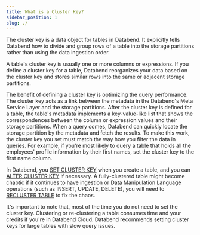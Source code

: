 ```yaml
---
title: What is a Cluster Key?
sidebar_position: 1
slug: ./
---
```


The cluster key is a data object for tables in Databend. It explicitly tells Databend how to divide and group rows of a table into the storage partitions rather than using the data ingestion order. 

A table's cluster key is usually one or more columns or expressions. If you define a cluster key for a table, Databend reorganizes your data based on the cluster key and stores similar rows into the same or adjacent storage partitions.

The benefit of defining a cluster key is optimizing the query performance.   The cluster key acts as a link between the metadata in the Databend's Meta Service Layer and the storage partitions. After the cluster key is defined for a table, the table's metadata implements a key-value-like list that shows the correspondences between the column or expression values and their storage partitions. When a query comes, Databend can quickly locate the storage partition by the metadata and fetch the results. To make this work, the cluster key you set must match the way how you filter the data in queries. For example, if you're most likely to query a table that holds all the employees' profile information by their first names, set the cluster key to the first name column.

In Databend, you [SET CLUSTER KEY](dml-set-cluster-key.md) when you create a table, and you can [ALTER CLUSTER KEY](https://databend.rs/doc/reference/sql/ddl/clusterkey/dml-alter-cluster-key) if necessary. A fully-clustered table might become chaotic if it continues to have ingestion or Data Manipulation Language operations (such as INSERT, UPDATE, DELETE), you will need to [RECLUSTER TABLE](./dml-recluster-table.md) to fix the chaos.

It's important to note that, most of the time you do not need to set the cluster key. Clustering or re-clustering a table consumes time and your credits if you're in Databend Cloud. Databend recommends setting cluster keys for large tables with slow query issues.